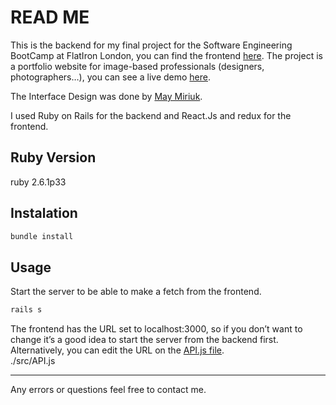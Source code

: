# READ ME

This is the backend for my final project for the Software Engineering BootCamp at FlatIron London, you can find the frontend [here](https://github.com/rmiri/may-portfolio-frontend).
The project is a portfolio website for image-based professionals (designers, photographers…), you can see a live demo [here](https://vimeo.com/402325147).

The Interface Design was done by [May Miriuk](https://www.maymiriuk.com/).

I used Ruby on Rails for the backend and React.Js and redux for the frontend.

## Ruby Version

ruby 2.6.1p33

## Instalation 

```bash
bundle install
```

## Usage

Start the server to be able to make a fetch from the frontend.

```bash
rails s
```
The frontend has the URL set to localhost:3000, so if you don’t want to change it’s a good idea to start the server from the backend first.
Alternatively, you can edit the URL on the [API.js file](https://github.com/rmiri/may-portfolio-frontend/blob/dev-2/src/API.js).\
./src/API.js




----

Any errors or questions feel free to contact me.
